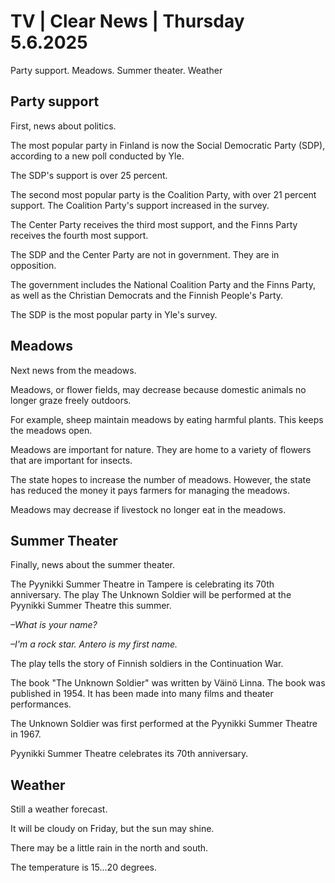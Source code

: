 # TV | Clear News | Thursday 5.6.2025

Party support. Meadows. Summer theater. Weather

## Party support

First, news about politics.

The most popular party in Finland is now the Social Democratic Party (SDP), according to a new poll conducted by Yle.

The SDP's support is over 25 percent.

The second most popular party is the Coalition Party, with over 21 percent support. The Coalition Party's support increased in the survey.

The Center Party receives the third most support, and the Finns Party receives the fourth most support.

The SDP and the Center Party are not in government. They are in opposition.

The government includes the National Coalition Party and the Finns Party, as well as the Christian Democrats and the Finnish People's Party.

The SDP is the most popular party in Yle's survey.

## Meadows

Next news from the meadows.

Meadows, or flower fields, may decrease because domestic animals no longer graze freely outdoors.

For example, sheep maintain meadows by eating harmful plants. This keeps the meadows open.

Meadows are important for nature. They are home to a variety of flowers that are important for insects.

The state hopes to increase the number of meadows. However, the state has reduced the money it pays farmers for managing the meadows.

Meadows may decrease if livestock no longer eat in the meadows.

## Summer Theater

Finally, news about the summer theater.

The Pyynikki Summer Theatre in Tampere is celebrating its 70th anniversary. The play The Unknown Soldier will be performed at the Pyynikki Summer Theatre this summer.

*–What is your name?*

*–I'm a rock star. Antero is my first name.*

The play tells the story of Finnish soldiers in the Continuation War.

The book "The Unknown Soldier" was written by Väinö Linna. The book was published in 1954. It has been made into many films and theater performances.

The Unknown Soldier was first performed at the Pyynikki Summer Theatre in 1967.

Pyynikki Summer Theatre celebrates its 70th anniversary.

## Weather

Still a weather forecast.

It will be cloudy on Friday, but the sun may shine.

There may be a little rain in the north and south.

The temperature is 15...20 degrees.
